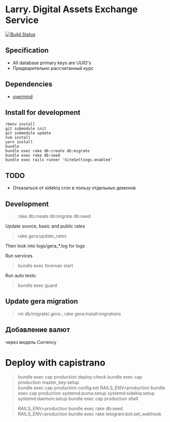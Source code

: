 # Larry. Digital Assets Exchange Service

[![Build Status](https://travis-ci.com/finfex/larry.svg?branch=master)](https://travis-ci.com/finfex/larry)

## Specification

* All database primary keys are UUID's
* Предварительно рассчитанный курс

## Dependencies

* [overmind](https://github.com/DarthSim/overmind)

## Install for development

```
rbenv install
git submodule init
git submodule update
nvm install
yarn install
bundle
bundle exec rake db:create db:migrate
bundle exec rake db:seed
bundle exec rails runner 'SiteSettings.enabled'
```

## TODO

* Отказаться от sidekiq cron в пользу отдельных демонов

## Development

> rake db:create db:migrate db:seed

Update source, basic and public rates

> rake gera:update_rates

Then look into logs/gera_*.log for logs

Run services

> bundle exec foreman start

Run auto tests:

> bundle exec guard

## Update gera migration

> rm db/migrate/*.gera.*; rake gera:install:migrations  

## Добавление валют

через модель Currency

# Deploy with capistrano

> bundle exec cap production deploy:check
> bundle exec cap production master_key:setup  
> bundle exec cap production config:set RAILS_ENV=production
> bundle exec cap production systemd:puma:setup systemd:sidekiq:setup systemd:daemon:setup
> bundle exec cap production shell

> RAILS_ENV=production bundle exec rake db:seed
> RAILS_ENV=production bundle exec rake telegram:bot:set_webhook 


